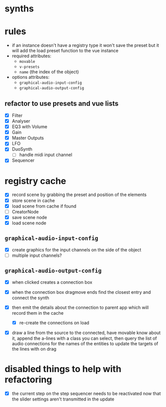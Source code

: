# synths

# rules
* if an instance doesn't have a registry type it won't save the preset but it will add the load preset function to the vue instance
* required attributes:
  * `movable`
  * `v-presets`
  * `name` (the index of the object)
* options attributes:
  * `graphical-audio-input-config`
  * `graphical-audio-output-config`

## refactor to use presets and vue lists
* [x] Filter
* [x] Analyser
* [x] EQ3 with Volume
* [x] Gain
* [x] Master Outputs
* [x] LFO
* [x] DuoSynth
  * [ ] handle midi input channel
* [x] Sequencer

# registry cache
* [x] record scene by grabbing the preset and position of the elements
* [x] store scene in cache
* [x] load scene from cache if found
* [ ] CreatorNode
* [x] save scene node
* [x] load scene node

## `graphical-audio-input-config`
* [x] create graphics for the input channels on the side of the object
* [ ] multiple input channels?

## `graphical-audio-output-config`
* [x] when clicked creates a connection box
* [x] when the connection box dragmove ends find the closest entry and connect the synth
* [x] then emit the details about the connection to parent app which will record them in the cache
  * [x] re-create the connections on load
* [x] draw a line from the source to the connected, have movable know about it, append the a-lines with a class you can select, then query the list of audio connections for the names of the entities to update the targets of the lines with on drag



# disabled things to help with refactoring
* [x] the current step on the step sequencer needs to be reactivated now that the slider settings aren't transmitted in the update
